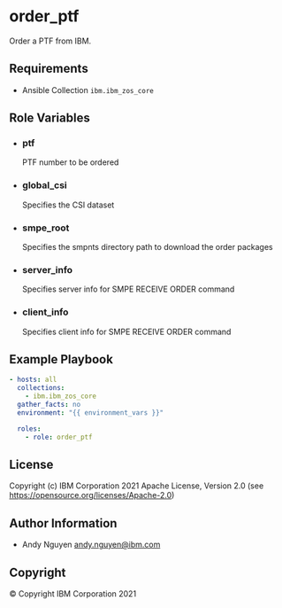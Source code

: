 order_ptf
=========

Order a PTF from IBM.

Requirements
------------

- Ansible Collection `ibm.ibm_zos_core`

Role Variables
--------------

- ### **ptf**

  PTF number to be ordered
- ### **global_csi**

  Specifies the CSI dataset
- ### **smpe_root**

  Specifies the smpnts directory path to download the order packages
- ### **server_info**

  Specifies server info for SMPE RECEIVE ORDER command
- ### **client_info**

  Specifies client info for SMPE RECEIVE ORDER command

Example Playbook
----------------

```yaml
- hosts: all
  collections:
    - ibm.ibm_zos_core
  gather_facts: no
  environment: "{{ environment_vars }}"

  roles:
    - role: order_ptf
```

License
-------

Copyright (c) IBM Corporation 2021 Apache License, Version 2.0 (see https://opensource.org/licenses/Apache-2.0)

Author Information
------------------

- Andy Nguyen andy.nguyen@ibm.com

Copyright
---------

© Copyright IBM Corporation 2021
